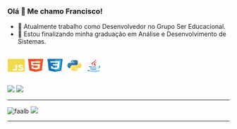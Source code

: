 ### Olá  👋 Me chamo Francisco!
- 🔭 Atualmente trabalho como Desenvolvedor no Grupo Ser Educacional. 
- 🌱 Estou finalizando minha graduação em Análise e Desenvolvimento de Sistemas.

<div style="display: inline_block"><br>
  <a href="https://g.co/kgs/XwPpMh"><img align="center" alt="Faalb-Js" height="30" width="40" src="https://raw.githubusercontent.com/devicons/devicon/master/icons/javascript/javascript-plain.svg"></a>
  <a href="https://g.co/kgs/1FqnTq"><img align="center" alt="Faalb-HTML" height="30" width="40" src="https://raw.githubusercontent.com/devicons/devicon/master/icons/html5/html5-original.svg"></a>
  <a href="https://g.co/kgs/T8WGBv"><img align="center" alt="Faalb-CSS" height="30" width="40" src="https://raw.githubusercontent.com/devicons/devicon/master/icons/css3/css3-original.svg"></a>
  <a href="https://g.co/kgs/fRLPdY"><img align="center" alt="Faalb-Python" height="30" width="40" src="https://raw.githubusercontent.com/devicons/devicon/master/icons/python/python-original.svg"></a>
  <a href="https://g.co/kgs/97TK3q"><img align="center" alt="Faalb-Python" height="30" width="40" src="https://raw.githubusercontent.com/devicons/devicon/master/icons/java/java-original.svg"></a>
</div>
  
##

<div> 
  <a href = "mailto:franciscoaalbuquerque30@gmail.com"><img src="https://img.shields.io/badge/-Gmail-%23333?style=for-the-badge&logo=gmail&logoColor=white" target="_blank"></a>
  <a href="https://linkedin.com/in/
franciscoaalbuquerque" target="_blank"><img src="https://img.shields.io/badge/-LinkedIn-%230077B5?style=for-the-badge&logo=linkedin&logoColor=white" target="_blank"></a> 
</div>

<hr>
<img alt="faalb" src="https://github-readme-stats.anuraghazra1.vercel.app/api?username=faalb&line_height=27&include_all_commits=true&show_icons=true&hide_border=true&theme=dark&count_private=true"/>
<a href="https://github.com/Daggy1234"><img src="https://github-readme-stats.vercel.app/api/top-langs/?username=faalb&theme=dark"/></a>
<hr>
